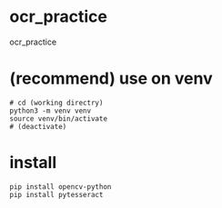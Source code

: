 # ocr_practice
ocr_practice

# (recommend) use on venv

```
# cd (working directry)
python3 -m venv venv
source venv/bin/activate
# (deactivate)
```

# install

```
pip install opencv-python
pip install pytesseract
```

